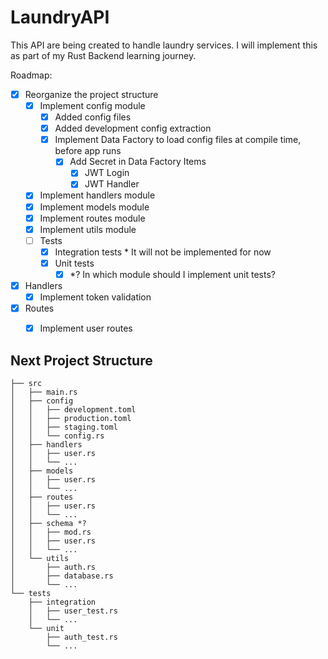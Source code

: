 # LaundryAPI

This API are being created to handle laundry services. I will implement this as part of my Rust Backend learning journey.

Roadmap:
- [x] Reorganize the project structure
  - [x] Implement config module
    - [x] Added config files
    - [x] Added development config extraction
    - [x] Implement Data Factory to load config files at compile time, before app runs
      - [x] Add Secret in Data Factory Items
        - [x] JWT Login
        - [x] JWT Handler
  - [x] Implement handlers module
  - [x] Implement models module
  - [x] Implement routes module
  - [x] Implement utils module
  - [ ] Tests
    - [x] Integration tests * It will not be implemented for now
    - [x] Unit tests
      - [x] *? In which module should I implement unit tests?
- [x] Handlers
  - [x] Implement token validation
- [x] Routes
  - [x] Implement user routes


## Next Project Structure

```├── Cargo.toml
├── src
│   ├── main.rs
│   ├── config
│   │   ├── development.toml
│   │   ├── production.toml
│   │   ├── staging.toml
│   │   └── config.rs
│   ├── handlers
│   │   ├── user.rs
│   │   └── ...
│   ├── models
│   │   ├── user.rs
│   │   └── ...
│   ├── routes
│   │   ├── user.rs
│   │   └── ...
│   ├── schema *?
│   │   ├── mod.rs
│   │   ├── user.rs
│   │   └── ...
│   └── utils
│       ├── auth.rs
│       ├── database.rs
│       └── ...
└── tests
    ├── integration
    │   ├── user_test.rs
    │   └── ...
    └── unit
        ├── auth_test.rs
        └── ...
```
